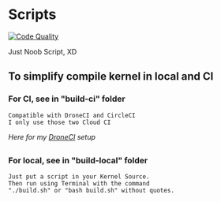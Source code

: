 # Scripts

[![Code Quality](https://app.codacy.com/project/badge/Grade/3fdd6e7813cf42838729342a4499758e)](https://www.codacy.com/gh/okta-10/scripts/dashboard?utm_source=github.com&amp;utm_medium=referral&amp;utm_content=okta-10/scripts&amp;utm_campaign=Badge_Grade)

Just Noob Script, XD
##

## To simplify compile kernel in local and CI

### For CI, see in "build-ci" folder
```
Compatible with DroneCI and CircleCI
I only use those two Cloud CI
```
*Here for my [DroneCI](https://github.com/okta-10/mystic-blender.git) setup*

##

### For local, see in "build-local" folder
``` 
Just put a script in your Kernel Source.
Then run using Terminal with the command
"./build.sh" or "bash build.sh" without quotes.
```
##
